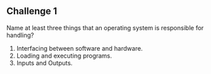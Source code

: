 ## Challenge 1

Name at least three things that an operating system is responsible for handling?

1. Interfacing between software and hardware.
2. Loading and executing programs.
3. Inputs and Outputs.